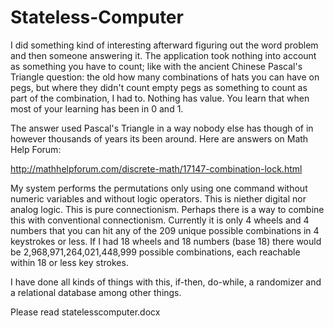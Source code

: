 # Stateless-Computer
I did something kind of interesting afterward figuring out the word problem and then someone answering it. The application took nothing into account as something you have to count; like with the ancient Chinese Pascal's Triangle question: the old how many combinations of hats you can have on pegs, but where they didn't count empty pegs as something to count as part of the combination, I had to. Nothing has value. You learn that when most of your learning has been in 0 and 1.

The answer used Pascal's Triangle in a way nobody else has though of in however thousands of years its been around. Here are answers on Math Help Forum:

http://mathhelpforum.com/discrete-math/17147-combination-lock.html

My system performs the permutations only using one command without numeric variables and without logic operators. This is niether digital nor analog logic. This is pure connectionism. Perhaps there is a way to combine this with conventional connectionism. Currently it is only 4 wheels and 4 numbers that you can hit any of the 209 unique possible combinations in 4 keystrokes or less. If I had 18 wheels and 18 numbers (base 18) there would be 2,968,971,264,021,448,999 possible combinations, each reachable within 18 or less key strokes.

I have done all kinds of things with this, if-then, do-while, a randomizer and a relational database among other things.

Please read statelesscomputer.docx
